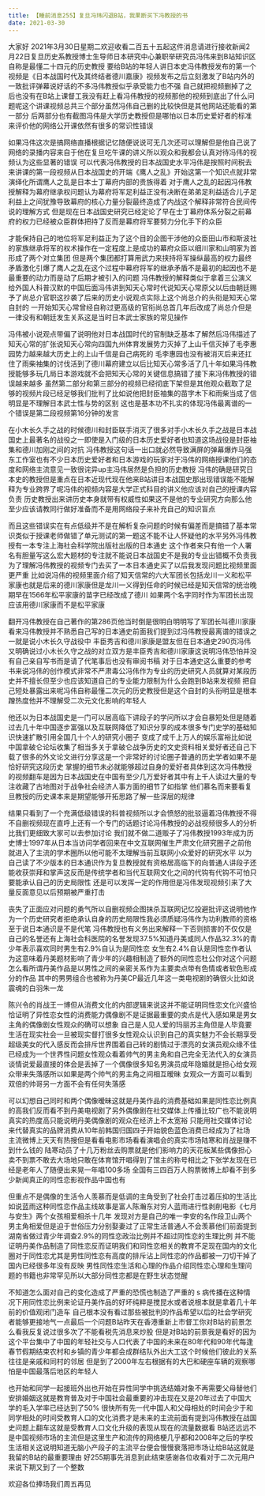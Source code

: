 ```yaml
---
title: 【睡前消息255】复旦冯玮闪退B站，我果断买下冯教授的书
date: 2021-03-30
---
```


大家好 2021年3月30日星期二欢迎收看二百五十五起这件消息请进行接收新闻2月22日复旦历史系教授博士生导师日本研究中心兼职举研究员冯伟来到B站知识区自称是最懂二十四元的历史教授
要给B站的年轻人讲日本史冯伟教授发布的第一个视频是《日本战国时代及其终结者德川嘉康》视频发布之后立刻激发了B站内外的一致批评弹幕说好话的不多冯伟教授似乎承受能力也不强
自己就把视频删掉了之后也没有在B站上课督工我没有赶上看冯伟教授的视频那他的视频到底出了什么问题呢这个讲课视频总共三个部分虽然冯伟自己删的比较快但是其他网站还能看的第一部分
后两部分也有截图冯伟是大学历史教授但是哪怕以日本历史爱好者的标准来评价他的网络公开课依然有很多的常识性错误

如果冯伟这次是搞网络直播根据记忆随便说说可无几次还可以理解但是他自己说了网络的录播内容来自于他在复旦吃午课的讲义所以观众和我都会认真对待冯伟的视频认为这些显著的错误
可以代表冯伟教授的日本战国史水平冯伟是按照时间税去来讲课的第一段视频从日本战国史的开端《鹰人之乱》开始这第一个知识点就非常演绎化所谓鹰人之乱是日本士丁幕府内部的贵族得着
对于鹰人之乱的起因冯伟教授解释为幕府继承权问题认为幕府将军足利益正没有决断在弟弟足利益适合儿子足利益上之间犹豫导致幕府的核心力量分裂最终造成了内战这个解释非常符合民间传说的理解方式
但是现在日本战国史研究已经定论了早在士丁幕府体系分裂之前幕府的权力已经被众臣群体把持了反而是幕府将军要努力分化手下的众臣

才能保持自己的地位将军足利益正为了这个目的企图干涉他的众臣田山市和斯波社的家族继承将军的权术操作在一定程度上是成功的幕府众臣以细川家和山明家为首形成了两个对立集团
但是两个集团都打算用武力来挟持将军操纵最高的权力最终矛盾激化引爆了鹰人之乱在这个过程中幕府将军的继承矛盾不是最初的起因也不是最重要的动力而是动了后期才被引入的问题
冯伟教授的解释类似于拿着三公演义给外国人科普汉默的中国后面冯伟讲到知天心常时代说知天心常原父以后由朝廷赐予了尚总介官职这抄袭了后来的历史小说观点实际上这个尚总介的头衔是知天心常自封的
一开始知天心常曾经自称过更高级的官衔尚总首几年后改成了尚总介但是一律没有和朝廷发生关系这是当时日本武士家族的常见操作

冯伟被小说观点带偏了说明他对日本战国时代的官制缺乏基本了解然后冯伟描述了知天心常的扩张说知天心常向四国九州体育发展势力灭掉了上山千信灭掉了毛李惠园势力越来越大历史上的上山千信是自己病死的
毛李惠园也没有被消灭后来还扛住了雨柴袖集的讨伐活到了德川幕府建立以后比知天心常多活了几十年如果冯伟教授能够多玩几局日本游戏就不会把知天心常的关键信息搞错了接下来冯伟教授的错误越来越多
虽然第二部分和第三部分的视频已经彻底下架但是其他观众截取了足够的视频片段已经足够我们批判了比如说他把封臣袖集的苗字木下和雨柴当成了信明显是不理解日本武士性与势的区别
这也是基本功不扎实的体现冯伟最离谱的一个错误是第二段视频第16分钟的发言

在小木长久手之战的时候德川和封臣联手消灭了很多对手小木长久手之战是日本战国史上最著名的战役之一即使是入门级的日本历史爱好者也知道这场战役是封臣袖集和德川加刚之间的对抗
冯伟教授这句话一出口就必然导致满屏的弹幕爆炸马强东工作室也有不少日本历史爱好者和日本游戏的玩家对于冯伟的网络授课他们的态度和网络主流意见一致很诧异up主冯伟居然是负担的历史教授
冯伟的确是研究日本史的教授但是重点在日本近现代现在他来B站讲日本战国史那出现错误能不能解释为专业跨界了呢冯伟的视频内容是大学正式科目的讲义他应该对自己的授课内容负责
历史教授出来讲历史本身就带有权威性如果这不是他的专业研究方向那么他至少应该请教同行做好准备而不是用网络段子来补充自己的知识盲点

而且这些错误实在有点低级并不是在解析复杂问题的时候有偏差而是搞错了基本常识类似于授课老师做错了单元测试的第一题这不能不让人怀疑他的水平另外冯伟教授有一本专注上海社会科学院出版社出版的日本通史
这个作者来只有他一个人署名有胆量写这么宏大题材的专注就不能说日本战国史不是我的专业出错概不负责我为了理解冯伟教授的视频专门去买了一本日本通史买了以后我发现问题比视频里面更严重
比如说冯伟的视频里面介绍了知天信常的六大军团长包括龙川一义和松平家康也就是后来的德川家康但是龙川一义得到任命的时候已经是知天信常的统治晚期早在1566年松平家康的苗字已经改成了德川
如果两个名字同时作为军团长出现应该用德川家康而不是松平家康

翻开冯伟教授在自己著作的第286页他当时倒是很明白明明写了军团长叫德川家康看来冯伟教授并不熟悉自己写的日本通史前面我们提到过冯伟教授最离谱的错误之一就是说小木长久守战役中
丰臣秀吉和德川家康是盟友但在日本通史290页冯伟又明确说过小木长久守之战的对立双方是丰臣秀吉和德川家康这说明冯伟恐怕并没有自己亲自写书而是请了代笔事后也没有审阅书稿
对于日本通史这么重要的参考书来说冯伟的创作模式非常不严肃毒公冯伟作为专业的历史研究人员就算对某段历史并不擅长但至少也应该知道自己的专业能力限制为什么会跑到B站来发视频
把自己短处暴露出来呢冯伟自称最懂二次元的历史教授但是这个自封的头衔明显是根本蹭热度他并不理解受二次元文化影响的年轻人

他还以为日本战国史是一门可以居高临下讲段子的学问所以才会自暴短处但是随着过去几十年中国逐步富强以及互联网降低了知识分享的成本很多专门史学的基础知识快速扩散引用全国几十个人的研究小圈子
变成了成千上万人的娱乐富裕比如说中国拿破仑论坛收集了相当多关于拿破仑战争历史的文史资料相关爱好者还自己下载了很多的外文论文进行分享这是一个非常好的讨论圈子普通的历史学者如果不是恰好研究这段历史
掌握的细节未必就能够超过自身的爱好者具体到这次冯伟教授的视频翻车是因为日本战国史在中国有至少几万爱好者其中有上千人读过大量的专注收藏了古地图对于战争社会经济人事方面的细节了如指掌
他们慕名而来要看复旦教授的历史课本来是期望能够开拓思路了解一些深层的规律

结果只看到了一个充满低级错误的科普视频所以才会愤怒的批驳逼着冯伟教授不得不自删视频现在直呼上还有一个专门的话题讨论冯伟教授的必战视频很多人的分析比我们更细致大家可以去参加讨论
我们就不做二道贩子了冯伟教授1993年成为历史博士1997年从日本当访问学者回来在中文互联网催生严肃文化研究圈子之前他就进入了主流的学术圈所以他可能不太理解当前互联网小众爱好的研究水平
以为自己读了不少版本的日本通识作为复旦教授就有资格居高临下的向普通人讲段子还能收获崇拜和掌声这反而是传统学者和当代互联网文化之间的代钩有代钩不可怕只要能承认自己的历史局限性
还是可以发挥一定的作用但是冯伟发现视频引来了大量反面意见以后预期被严重打击

丧失了正面应对问题的勇气所以自删视频企图抹杀互联网记忆投避批评这说明他作为一个历史研究者拒绝承认自身的历史局限性我必须质疑冯伟作为功利教师的资格至于说日本通识是不是代笔
冯伟教授也有义务出来解释一下否则损害的不仅仅是自己的名誉还有上海社会科医院的名誉发现37.5%知道丹美或同人作品32.3%的青少年表示喜欢同时男生有2.9%自认为是同性恋
女生有2.4%自认是同性恋作者认为这意味着丹美题材影响了青少年的兴趣相制造了额外的同性恋杜公你对这个问题怎么看所谓丹美作品是以男性之间的亲密关系作为主要卖点带有色情或者软色形成分的作品
其中的男男组合也被称为丹美CP最近几年这一类电视剧的确很火比如说震魂的白羽朱一龙

陈兴令的肖战王一博但从消费文化的内部逻辑来说这并不能证明同性恋文化兴盛恰恰证明了异性恋女性的消费能力偶像剧不是证据最重要的卖点是代入感如果是男女主角的偶像剧女性观众的确可以想象
自己是人见人爱的玛丽苏主角但是人毕竟要生活在现实社会一旦被现实督打很多女性观众认识到自己的真实魅力不会长期享受超级美女的代入感反而会排斥世界围着自己转的剧情过于漂亮的女演员观众缘不佳
已经成为一个世界性问题女性观众看着帅气的男主角和自己完全无法代入的女演员谈情说爱最直接的体会是丢掉了一个偶像很多知名男演员成年隐婚就是担心给女观众带来失落感所以如果是两个帅气的男主角之间相互暧昧
女观众一方面可以看到双倍的帅哥另一方面不会有任何失落感

可以幻想自己同时和两个偶像暧昧这就是丹美作品的消费基础如果是同性恋比例真的高我们反而看不到丹美电视剧了另外偶像剧在社交媒体上传播比较广也不能说明真实的热度高只能说明丹美偶像剧的观众在经济上不太宽裕
只能用社交媒体讨论来代替真实的品牌消费从10年前韩国归国四子开始貌色蓝色消费已经成为了社场主流微博上天天有热搜但是看看电影市场看看演唱会的真实市场陆寒和肖战是赚不到什么钱的
陆寒动员了十几万粉丝去购票就是他们影响力的天花板某些偶像担心卖不到票不敢去大场地只敢在体育馆开唱得到了馆主的称号相比之下张学友现在已经是老年人了随便出来晃一年唱100多场
全国有三四百万人购票微博上却看不到多少新闻真正的同性恋影视作品中国也有

但重点不是偶像的生活令人羡慕而是低调的主角受到了社会打击过着压抑的生活比如说蓝雨这种同性恋作品主线故事是富人陈瀚东对穷人蓝雨进行性剥削电影《七月与安生》两个女孩相爱相杀十几年
发现对方是自己的唯一李安的名作段卫山两个男主角相爱但是迫于世俗压力分别娶妻过了正常生活普通人不会羡慕他们前面提到湖南省做过青少年调查2.9%的同性恋政治比例并不超过同性恋的生理比例
并不能证明丹美作品制造了同性恋反而证明我们和同性恋相关的教育不足现在国内的文化圈对于同性恋尤其是男性同性恋有高度的排斥沾上同性恋的作品都被一刀切干掉了国内已经很多年没有反映
男性同性恋生活和心理的作品介绍同性恋心理和生理问题的书籍也非常罕见所以大部分同性恋都是在野生状态觉醒

不知道怎么面对自己的变化造成了严重的恐慌也制造了严重的 s 病传播在这种情况下用同性恋比例来论证丹美作品的好坏纯粹是搅昆水或者说根本就是拿着几十年前的价值观闭门造车
自己根本没有看过那些被批判的作品希望以后的社会学研究者能够更接地气一点最后一个问题B站昨天在香港重新上市督工你对B站的前景怎么看我反复说过很多次了不能看税先消息来炒股
但是对B站的前景我是看好的因为这个平台集中了中国的年轻社交与人口代表了中国的未来在80年代和90年代每逢春节假期结束农村和乡镇的青少年都会成群结队外出大工这个时候他们彼此的关系往往是亲戚和同村的邻居
但是到了2000年左右根据有的大巴和硬座车辆的观察哪怕是中国最落后地区的年轻人

也开始和同学一起接班外出也开始在异性同学中挑选结婚对象不再需要父母替他们安排婚姻这就是教育普及对于中国社会最重要的冲击现在又是20年过去了中国大学的毛入学率已经达到了50%
很快所有先一代中国人和父母相处的时间会少于和同学相处的时间受教育人口的文化消费才是未来的主流前面有提到冯伟教授在战国史问题上翻车这就是受教育人口文化升级的表现从现在的流量数据看
B站还远远不是中国视频市场的主流但是这里生产和流传的网络梗几乎都和2008年之后的学校生活相关这说明知道无脑小产段子的主流平台便会慢慢衰落把市场让给B站这就是我留的B站的最重要理由
好255期事先消息到此结束感谢各位收看对于二次元用户来说下期又到了一个整数

欢迎各位捧场我们周五再见